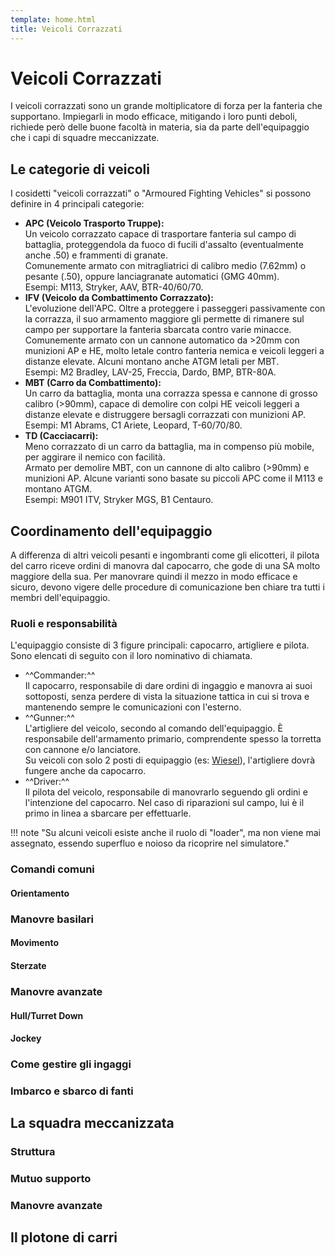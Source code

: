 ```yaml
---
template: home.html
title: Veicoli Corrazzati
---
```


# Veicoli Corrazzati

I veicoli corrazzati sono un grande moltiplicatore di forza per la fanteria che supportano. Impiegarli in modo efficace, mitigando i loro punti deboli, richiede però delle buone facoltà in materia, sia da parte dell'equipaggio che i capi di squadre meccanizzate.

## Le categorie di veicoli

I cosidetti "veicoli corrazzati" o "Armoured Fighting Vehicles" si possono definire in 4 principali categorie:

- **APC (Veicolo Trasporto Truppe):**<br>
  Un veicolo corrazzato capace di trasportare fanteria sul campo di battaglia, proteggendola da fuoco di fucili d'assalto (eventualmente anche .50) e frammenti di granate.<br>
  Comunemente armato con mitragliatrici di calibro medio (7.62mm) o pesante (.50), oppure lanciagranate automatici (GMG 40mm).<br>
  Esempi: M113, Stryker, AAV, BTR-40/60/70.
- **IFV (Veicolo da Combattimento Corrazzato):**<br>
  L'evoluzione dell'APC. Oltre a proteggere i passeggeri passivamente con la corrazza, il suo armamento maggiore gli permette di rimanere sul campo per supportare la fanteria sbarcata contro varie minacce.<br>
  Comunemente armato con un cannone automatico da >20mm con munizioni AP e HE, molto letale contro fanteria nemica e veicoli leggeri a distanze elevate. Alcuni montano anche ATGM letali per MBT.<br>
  Esempi: M2 Bradley, LAV-25, Freccia, Dardo, BMP, BTR-80A.
- **MBT (Carro da Combattimento):**<br>
  Un carro da battaglia, monta una corrazza spessa e cannone di grosso calibro (>90mm), capace di demolire con colpi HE veicoli leggeri a distanze elevate e distruggere bersagli corrazzati con munizioni AP.<br>
  Esempi: M1 Abrams, C1 Ariete, Leopard, T-60/70/80.
- **TD (Cacciacarri):**<br>
  Meno corrazzato di un carro da battaglia, ma in compenso più mobile, per aggirare il nemico con facilità.<br>
  Armato per demolire MBT, con un cannone di alto calibro (>90mm) e munizioni AP. Alcune varianti sono basate su piccoli APC come il M113 e montano ATGM.<br>
  Esempi: M901 ITV, Stryker MGS, B1 Centauro.

## Coordinamento dell'equipaggio

A differenza di altri veicoli pesanti e ingombranti come gli elicotteri, il pilota del carro riceve ordini di manovra dal capocarro, che gode di una SA molto maggiore della sua. Per manovrare quindi il mezzo in modo efficace e sicuro, devono vigere delle procedure di comunicazione ben chiare tra tutti i membri dell'equipaggio.

### Ruoli e responsabilità

L'equipaggio consiste di 3 figure principali: capocarro, artigliere e pilota. Sono elencati di seguito con il loro nominativo di chiamata.

- ^^Commander:^^<br>
  Il capocarro, responsabile di dare ordini di ingaggio e manovra ai suoi sottoposti, senza perdere di vista la situazione tattica in cui si trova e mantenendo sempre le comunicazioni con l'esterno.
- ^^Gunner:^^<br>
  L'artigliere del veicolo, secondo al comando dell'equipaggio. È responsabile dell'armamento primario, comprendente spesso la torretta con cannone e/o lanciatore.<br>
  Su veicoli con solo 2 posti di equipaggio (es: [Wiesel](https://it.wikipedia.org/wiki/Wiesel_(combattimento_fanteria))), l'artigliere dovrà fungere anche da capocarro.
- ^^Driver:^^<br>
  Il pilota del veicolo, responsabile di manovrarlo seguendo gli ordini e l'intenzione del capocarro. Nel caso di riparazioni sul campo, lui è il primo in linea a sbarcare per effettuarle.

!!! note "Su alcuni veicoli esiste anche il ruolo di "loader", ma non viene mai assegnato, essendo superfluo e noioso da ricoprire nel simulatore."

### Comandi comuni

#### Orientamento

### Manovre basilari

#### Movimento

#### Sterzate

### Manovre avanzate

#### Hull/Turret Down

#### Jockey

### Come gestire gli ingaggi

### Imbarco e sbarco di fanti

## La squadra meccanizzata

### Struttura

### Mutuo supporto

### Manovre avanzate

## Il plotone di carri
